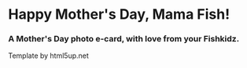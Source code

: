 # Happy Mother's Day, Mama Fish!

### A Mother's Day photo e-card, with love from your Fishkidz.

Template by html5up.net
